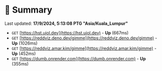 # 📖 Summary
Last updated: **17/9/2024, 5:13:08 PTG "Asia/Kuala_Lumpur"**

- `GET` [https://hst.ujol.dev](https://hst.ujol.dev) - **Up** (667ms)
- `GET` [https://reddviz.deno.dev/gimme](https://reddviz.deno.dev/gimme) - **Up** (1026ms)
- `GET` [https://reddviz.amar.kim/gimme](https://reddviz.amar.kim/gimme) - **Up** (452ms)
- `GET` [https://dumb.onrender.com](https://dumb.onrender.com) - **Up** (355ms)
